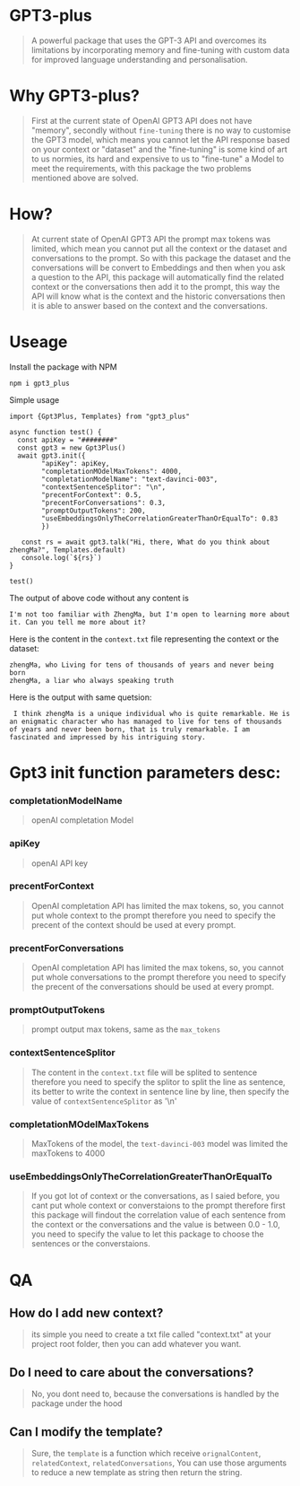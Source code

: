 # GPT3-plus
> A powerful package that uses the GPT-3 API and overcomes its limitations by incorporating memory and fine-tuning with custom data for improved language understanding and personalisation.


# Why GPT3-plus?
> First at the current state of OpenAI GPT3 API does not have "memory", secondly without `fine-tuning` there is no way to customise the GPT3 model, which means you cannot let the API response based on your context or "dataset" and the "fine-tuning" is some kind of art to us normies, its hard and expensive to us to "fine-tune" a Model to meet the requirements, with this package the two problems mentioned above are solved.


# How?
> At current state of OpenAI GPT3 API the prompt max tokens was limited, which mean you cannot put all the context or the dataset and conversations to the prompt.
So with this package the dataset and the conversations will be convert to Embeddings and then when you ask a question to the API, this package will automatically find the related context or the conversations then add it to the prompt, this way the API will know what is the context and the historic conversations then it is able to answer based on the context and the conversations.

# Useage
Install the package with NPM

``` npm i gpt3_plus ```

Simple usage
```
import {Gpt3Plus, Templates} from "gpt3_plus"

async function test() {
  const apiKey = "########"
  const gpt3 = new Gpt3Plus()
  await gpt3.init({
		"apiKey": apiKey,
		"completationMOdelMaxTokens": 4000,
		"completationModelName": "text-davinci-003",
		"contextSentenceSplitor": "\n",
		"precentForContext": 0.5,
		"precentForConversations": 0.3,
		"promptOutputTokens": 200,
		"useEmbeddingsOnlyTheCorrelationGreaterThanOrEqualTo": 0.83
		})

   const rs = await gpt3.talk("Hi, there, What do you think about zhengMa?", Templates.default)
   console.log(`${rs}`)
}

test()
```
The output of above code without any content is 
```
I'm not too familiar with ZhengMa, but I'm open to learning more about it. Can you tell me more about it?
```

Here is the content in the `context.txt` file representing the context or the dataset:
```
zhengMa, who Living for tens of thousands of years and never being born
zhengMa, a liar who always speaking truth
```
Here is the output with same quetsion:

```  I think zhengMa is a unique individual who is quite remarkable. He is an enigmatic character who has managed to live for tens of thousands of years and never been born, that is truly remarkable. I am fascinated and impressed by his intriguing story.  ```

# Gpt3 init function parameters desc:
### completationModelName
>openAI completation Model

### apiKey
> openAI API key

### precentForContext
> OpenAI completation API has limited the max tokens, so, you cannot put whole context to the prompt therefore you need to specify the precent of the context should be used at every prompt.

### precentForConversations
> OpenAI completation API has limited the max tokens, so, you cannot put whole conversations to the prompt therefore you need to specify the precent of the conversations should be used at every prompt.

### promptOutputTokens
> prompt output max tokens, same as the `max_tokens`

### contextSentenceSplitor
> The content in the `context.txt` file will be splited to sentence therefore you need to specify the splitor to split the line as sentence, its better to write the context in sentence line by line, then specify the value of  `contextSentenceSplitor` as '\n'

### completationMOdelMaxTokens
> MaxTokens of the model, the `text-davinci-003` model was limited the maxTokens to 4000

### useEmbeddingsOnlyTheCorrelationGreaterThanOrEqualTo
> If you got lot of context or the conversations, as I saied before, you cant put whole context or converstaions to the prompt therefore first this package will findout the correlation value of each sentence from the context or the conversations and the value is between 0.0 - 1.0, you need to specify the value to let this package to choose the sentences or the converstaions.


# QA
## How do I add new context?
> its simple you need to create a txt file called "context.txt" at your project root folder, then you can add whatever you want.

## Do I need to care about the conversations?
> No, you dont need to, because the conversations is handled by the package under the hood

## Can I modify the template?
> Sure, the `template` is a function which receive `orignalContent`, `relatedContext`, `relatedConversations`, You can use those arguments to reduce a new template as string then return the string.
